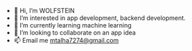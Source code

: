 - 👋 Hi, I’m WOLFSTEIN
- 👀 I’m interested in app development, backend development.
- 🌱 I’m currently learning machine learning
- 💞️ I’m looking to collaborate on an app idea 
- 📫 Email me mtalha7274@gmail.com

<!---
iWOLFSTEIN/iWOLFSTEIN is a ✨ special ✨ repository because its `README.md` (this file) appears on your GitHub profile.
You can click the Preview link to take a look at your changes.
--->
